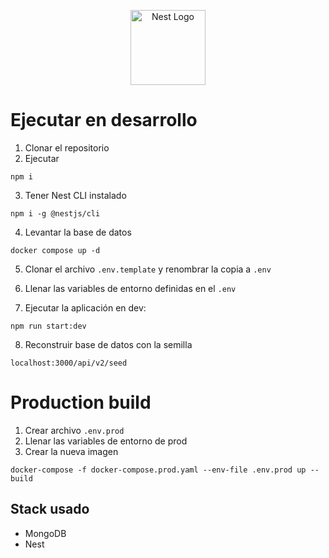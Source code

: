 <p align="center">
  <a href="http://nestjs.com/" target="blank"><img src="https://nestjs.com/img/logo-small.svg" width="120" alt="Nest Logo" /></a>
</p>

# Ejecutar en desarrollo

1. Clonar el repositorio
2. Ejecutar

```
npm i
```
3. Tener Nest CLI instalado 

```
npm i -g @nestjs/cli
```
4. Levantar la base de datos

```
docker compose up -d
```

5. Clonar el archivo ```.env.template``` y renombrar la copia a ```.env```

6. Llenar las variables de entorno definidas en el ```.env```

7. Ejecutar la aplicación en dev:

```
npm run start:dev
```

8. Reconstruir base de datos con la semilla

```
localhost:3000/api/v2/seed
```

# Production build
1. Crear archivo ```.env.prod```
2. Llenar las variables de entorno de prod
3. Crear la nueva imagen
```
docker-compose -f docker-compose.prod.yaml --env-file .env.prod up --build
```

## Stack usado
* MongoDB
* Nest